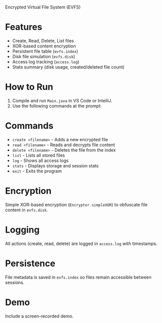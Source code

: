 Encrypted Virtual File System (EVFS)


# Features
- Create, Read, Delete, List files
- XOR-based content encryption
- Persistent file table (`evfs.index`)
- Disk file simulation (`evfs.disk`)
- Access log tracking (`access.log`)
- Stats summary (disk usage, created/deleted file count)


# How to Run

1. Compile and run `Main.java` in VS Code or IntelliJ.
2. Use the following commands at the prompt:

#  Commands
- `create <filename>` - Adds a new encrypted file
- `read <filename>` - Reads and decrypts file content
- `delete <filename>` - Deletes the file from the index
- `list` - Lists all stored files
- `log` - Shows all access logs
- `stats` - Displays storage and session stats
- `exit` - Exits the program

# Encryption
Simple XOR-based encryption (`Encryptor.simpleXOR`) to obfuscate file content in `evfs.disk`.

# Logging
All actions (create, read, delete) are logged in `access.log` with timestamps.

# Persistence
File metadata is saved in `evfs.index` so files remain accessible between sessions.

# Demo
Include a screen-recorded demo.